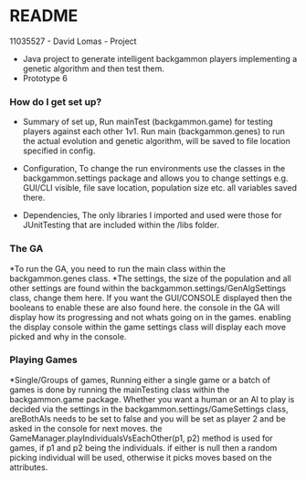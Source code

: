 # README #

11035527 - David Lomas - Project

* Java project to generate intelligent backgammon players implementing a genetic algorithm and then test them.
* Prototype 6

### How do I get set up? ###

* Summary of set up, 
 Run mainTest (backgammon.game) for testing players against each other 1v1.
 Run main (backgammon.genes) to run the actual evolution and genetic algorithm, will be saved to file location specified in config.

* Configuration,
To change the run environments use the classes in the backgammon.settings package and allows you to change settings e.g. GUI/CLI visible, file save location, population size etc. all variables saved there.

* Dependencies, 
The only libraries I imported and used were those for JUnitTesting that are included within the /libs folder.


### The GA ###
*To run the GA, you need to run the main class within the backgammon.genes class. 
*The settings, the size of the population and all other settings are found within the backgammon.settings/GenAlgSettings class, change them here. If you want the GUI/CONSOLE displayed then the booleans to enable these are also found here. the console in the GA will display how its progressing and not whats going on in the games. enabling the display console within the game settings class will display each move picked and why in the console.

### Playing Games ###
*Single/Groups of games,
Running either a single game or a batch of games is done by running the mainTesting class within the backgammon.game package. Whether you want a human or an AI to play is decided via the settings in the backgammon.settings/GameSettings class, areBothAIs needs to be set to false and you will be set as player 2 and be asked in the console for next moves. the GameManager.playIndividualsVsEachOther(p1, p2) method is used for games, if p1 and p2 being the individuals. if either is null then a random picking individual will be used, otherwise it picks moves based on the attributes.